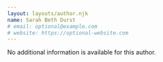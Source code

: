 ```yaml
---
layout: layouts/author.njk
name: Sarah Beth Durst
# email: optional@example.com
# website: https://optional-website.com
---
```

No additional information is available for this author.
